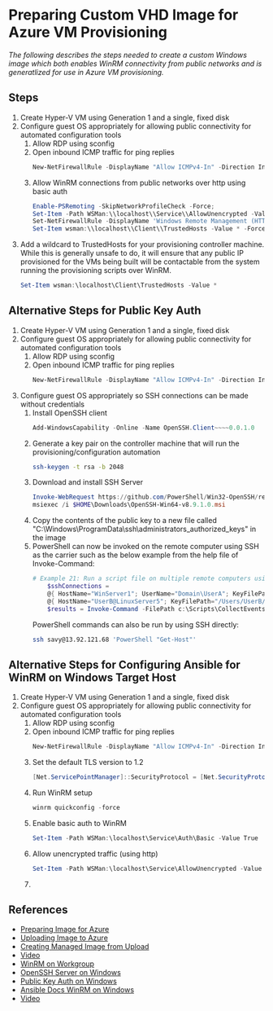 # Preparing Custom VHD Image for Azure VM Provisioning

*The following describes the steps needed to create a custom Windows image which both enables WinRM connectivity from public networks and is generatlized for use in Azure VM provisioning.*

## Steps

1. Create Hyper-V VM using Generation 1 and a single, fixed disk
2. Configure guest OS appropriately for allowing public connectivity for automated configuration tools
   1. Allow RDP using sconfig
   2. Open inbound ICMP traffic for ping replies
       ```PowerShell
       New-NetFirewallRule -DisplayName "Allow ICMPv4-In" -Direction Inbound -Protocol ICMPv4 -Action Allow
       ```
   3. Allow WinRM connections from public networks over http using basic auth
       ```PowerShell
       Enable-PSRemoting -SkipNetworkProfileCheck -Force;
       Set-Item -Path WSMan:\\localhost\\Service\\AllowUnencrypted -Value true;
       Set-NetFirewallRule -DisplayName 'Windows Remote Management (HTTP-In)' -RemoteAddress Internet;
       Set-Item wsman:\\localhost\\Client\\TrustedHosts -Value * -Force
       ```
3. Add a wildcard to TrustedHosts for your provisioning controller machine.  While this is generally unsafe to do, it will ensure that any public IP provisioned for the VMs being built will be contactable from the system running the provisioning scripts over WinRM.
   ```PowerShell
   Set-Item wsman:\localhost\Client\TrustedHosts -Value *
   ```

## Alternative Steps for Public Key Auth

1. Create Hyper-V VM using Generation 1 and a single, fixed disk
2. Configure guest OS appropriately for allowing public connectivity for automated configuration tools
   1. Allow RDP using sconfig
   2. Open inbound ICMP traffic for ping replies
       ```PowerShell
       New-NetFirewallRule -DisplayName "Allow ICMPv4-In" -Direction Inbound -Protocol ICMPv4 -Action Allow
       ```
3. Configure guest OS appropriately so SSH connections can be made without credentials
   1. Install OpenSSH client
      ```PowerShell
      Add-WindowsCapability -Online -Name OpenSSH.Client~~~~0.0.1.0
      ```
   2. Generate a key pair on the controller machine that will run the provisioning/configuration automation
      ```Bash
      ssh-keygen -t rsa -b 2048
      ```
   3. Download and install SSH Server
      ```PowerShell
      Invoke-WebRequest https://github.com/PowerShell/Win32-OpenSSH/releases/download/v8.9.1.0p1-Beta/OpenSSH-Win64-v8.9.1.0.msi -OutFile $HOME\Downloads\OpenSSH-Win64-v8.9.1.0.msi -UseBasicParsing;
      msiexec /i $HOME\Downloads\OpenSSH-Win64-v8.9.1.0.msi
      ```
   4. Copy the contents of the public key to a new file called "C:\Windows\ProgramData\ssh\administrators_authorized_keys" in the image
   5. PowerShell can now be invoked on the remote computer using SSH as the carrier such as the below example from the help file of Invoke-Command:
      ```PowerShell
      # Example 21: Run a script file on multiple remote computers using SSH as a job
          $sshConnections =
          @{ HostName="WinServer1"; UserName="Domain\UserA"; KeyFilePath="C:\Users\UserA\id_rsa" },
          @{ HostName="UserB@LinuxServer5"; KeyFilePath="/Users/UserB/id_rsa" }
          $results = Invoke-Command -FilePath c:\Scripts\CollectEvents.ps1 -SSHConnection $sshConnections
      ```
      PowerShell commands can also be run by using SSH directly:
      ```Bash
      ssh savy@13.92.121.68 'PowerShell "Get-Host"'
      ```

## Alternative Steps for Configuring Ansible for WinRM on Windows Target Host

1. Create Hyper-V VM using Generation 1 and a single, fixed disk
2. Configure guest OS appropriately for allowing public connectivity for automated configuration tools
   1. Allow RDP using sconfig
   2. Open inbound ICMP traffic for ping replies
       ```PowerShell
       New-NetFirewallRule -DisplayName "Allow ICMPv4-In" -Direction Inbound -Protocol ICMPv4 -Action Allow
       ```
   3. Set the default TLS version to 1.2
      ```PowerShell
      [Net.ServicePointManager]::SecurityProtocol = [Net.SecurityProtocolType]::Tls12
      ```
   4. Run WinRM setup
      ```PowerShell
      winrm quickconfig -force
      ```
   5. Enable basic auth to WinRM
      ```PowerShell
      Set-Item -Path WSMan:\localhost\Service\Auth\Basic -Value True
      ```
   6. Allow unencrypted traffic (using http)
      ```PowerShell
      Set-Item -Path WSMan:\localhost\Service\AllowUnencrypted -Value True
      ```
   7. 


## References
- [Preparing Image for Azure](https://docs.microsoft.com/en-us/azure/virtual-machines/windows/prepare-for-upload-vhd-image)
- [Uploading Image to  Azure](https://docs.microsoft.com/en-us/previous-versions/azure/virtual-machines/windows/sa-upload-generalized)
- [Creating Managed Image from Upload](https://www.c-sharpcorner.com/article/creating-an-azure-vm-from-the-vhdxvhd-file/)
- [Video](https://www.youtube.com/watch?v=_b5T-dPpd00)
- [WinRM on Workgroup](https://woshub.com/using-psremoting-winrm-non-domain-workgroup/)
- [OpenSSH Server on Windows](https://woshub.com/connect-to-windows-via-ssh/)
- [Public Key Auth on Windows](https://woshub.com/using-ssh-key-based-authentication-on-windows/)
- [Ansible Docs WinRM on Windows](https://docs.ansible.com/ansible/latest/os_guide/windows_setup.html#setup-winrm-listener)
- [Video](https://www.youtube.com/watch?v=aPN18jLRkJI)